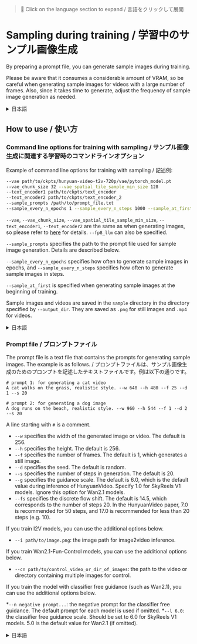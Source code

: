 > 📝 Click on the language section to expand / 言語をクリックして展開

# Sampling during training / 学習中のサンプル画像生成

By preparing a prompt file, you can generate sample images during training.

Please be aware that it consumes a considerable amount of VRAM, so be careful when generating sample images for videos with a large number of frames. Also, since it takes time to generate, adjust the frequency of sample image generation as needed.

<details>
<summary>日本語</summary>

プロンプトファイルを用意することで、学習中にサンプル画像を生成することができます。

VRAMをそれなりに消費しますので、特にフレーム数が多い動画を生成する場合は注意してください。また生成には時間がかかりますので、サンプル画像生成の頻度は適宜調整してください。
</details>

## How to use / 使い方

### Command line options for training with sampling / サンプル画像生成に関連する学習時のコマンドラインオプション

Example of command line options for training with sampling / 記述例:  

```bash
--vae path/to/ckpts/hunyuan-video-t2v-720p/vae/pytorch_model.pt 
--vae_chunk_size 32 --vae_spatial_tile_sample_min_size 128
--text_encoder1 path/to/ckpts/text_encoder 
--text_encoder2 path/to/ckpts/text_encoder_2 
--sample_prompts /path/to/prompt_file.txt 
--sample_every_n_epochs 1 --sample_every_n_steps 1000 --sample_at_first
```

`--vae`, `--vae_chunk_size`, `--vae_spatial_tile_sample_min_size`, `--text_encoder1`, `--text_encoder2` are the same as when generating images, so please refer to [here](/README.md#inference) for details. `--fp8_llm` can also be specified.

`--sample_prompts` specifies the path to the prompt file used for sample image generation. Details are described below.

`--sample_every_n_epochs` specifies how often to generate sample images in epochs, and `--sample_every_n_steps` specifies how often to generate sample images in steps.

`--sample_at_first` is specified when generating sample images at the beginning of training.

Sample images and videos are saved in the `sample` directory in the directory specified by `--output_dir`. They are saved as `.png` for still images and `.mp4` for videos.

<details>
<summary>日本語</summary>

`--vae`、`--vae_chunk_size`、`--vae_spatial_tile_sample_min_size`、`--text_encoder1`、`--text_encoder2`は、画像生成時と同様ですので、詳細は[こちら](/README.ja.md#推論)を参照してください。`--fp8_llm`も指定可能です。

`--sample_prompts`は、サンプル画像生成に使用するプロンプトファイルのパスを指定します。詳細は後述します。

`--sample_every_n_epochs`は、何エポックごとにサンプル画像を生成するかを、`--sample_every_n_steps`は、何ステップごとにサンプル画像を生成するかを指定します。

`--sample_at_first`は、学習開始時にサンプル画像を生成する場合に指定します。

サンプル画像、動画は、`--output_dir`で指定したディレクトリ内の、`sample`ディレクトリに保存されます。静止画の場合は`.png`、動画の場合は`.mp4`で保存されます。
</details>

### Prompt file / プロンプトファイル

The prompt file is a text file that contains the prompts for generating sample images. The example is as follows. / プロンプトファイルは、サンプル画像生成のためのプロンプトを記述したテキストファイルです。例は以下の通りです。

```
# prompt 1: for generating a cat video
A cat walks on the grass, realistic style. --w 640 --h 480 --f 25 --d 1 --s 20

# prompt 2: for generating a dog image
A dog runs on the beach, realistic style. --w 960 --h 544 --f 1 --d 2 --s 20
```

A line starting with `#` is a comment.

* `--w` specifies the width of the generated image or video. The default is 256.
* `--h` specifies the height. The default is 256.
* `--f` specifies the number of frames. The default is 1, which generates a still image.
* `--d` specifies the seed. The default is random.
* `--s` specifies the number of steps in generation. The default is 20.
* `--g` specifies the guidance scale. The default is 6.0, which is the default value during inference of HunyuanVideo. Specify 1.0 for SkyReels V1 models. Ignore this option for Wan2.1 models.
* `--fs` specifies the discrete flow shift. The default is 14.5, which corresponds to the number of steps 20. In the HunyuanVideo paper, 7.0 is recommended for 50 steps, and 17.0 is recommended for less than 20 steps (e.g. 10).

If you train I2V models, you can use the additional options below. 

* `--i path/to/image.png`: the image path for image2video inference.

If you train Wan2.1-Fun-Control models, you can use the additional options below.

* `--cn path/to/control_video_or_dir_of_images`: the path to the video or directory containing multiple images for control.

If you train the model with classifier free guidance (such as Wan2.1), you can use the additional options below.

*`--n negative prompt...`: the negative prompt for the classifier free guidance. The default prompt for each model is used if omitted.
*`--l 6.0`: the classifier free guidance scale. Should be set to 6.0 for SkyReels V1 models. 5.0 is the default value for Wan2.1 (if omitted).

<details>
<summary>日本語</summary>

`#` で始まる行はコメントです。

* `--w` 生成画像、動画の幅を指定します。省略時は256です。
* `--h` 高さを指定します。省略時は256です。
* `--f` フレーム数を指定します。省略時は1で、静止画を生成します。
* `--d` シードを指定します。省略時はランダムです。
* `--s` 生成におけるステップ数を指定します。省略時は20です。
* `--g` guidance scaleを指定します。省略時は6.0で、HunyuanVideoの推論時のデフォルト値です。
* `--fs` discrete flow shiftを指定します。省略時は14.5で、ステップ数20の場合に対応した値です。HunyuanVideoの論文では、ステップ数50の場合は7.0、ステップ数20未満（10など）で17.0が推奨されています。

I2Vモデルを学習する場合、以下のオプションを追加してください。

* `--i path/to/image.png`: image2video推論用の画像パス。

Wan2.1-Fun-Controlモデルを学習する場合、以下のオプションを追加してください。

* `--cn path/to/control_video_or_dir_of_images`: control用の動画または複数枚の画像を含むディレクトリのパス。

classifier free guidance（ネガティブプロンプト）を必要とするモデル（Wan2.1など）を学習する場合、以下の追加オプションを使用できます。

*`--n negative prompt...`: classifier free guidance用のネガティブプロンプト。省略時はモデルごとのデフォルトプロンプトが使用されます。
*`--l 6.0`: classifier free guidance scale。SkyReels V1モデルの場合は6.0に設定してください。Wan2.1の場合はデフォルト値が5.0です（省略時）。
</details>
